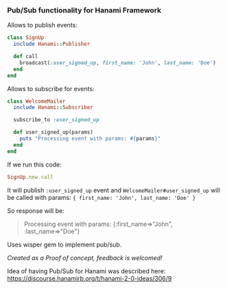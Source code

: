 ### Pub/Sub functionality for Hanami Framework

Allows to publish events:

```ruby
class SignUp
  include Hanami::Publisher

  def call
    broadcast(:user_signed_up, first_name: 'John', last_name: 'Doe')
  end
end
```

Allows to subscribe for events:
```ruby
class WelcomeMailer
  include Hanami::Subscriber

  subscribe_to :user_signed_up

  def user_signed_up(params)
    puts "Processing event with params: #{params}"
  end
end
```

If we run this code:
```ruby
SignUp.new.call
```
It will publish `:user_signed_up` event and `WelcomeMailer#user_signed_up` will be called with params: `{ first_name: 'John', last_name: 'Doe' }`

So response will be:

> Processing event with params: {:first_name=>"John", :last_name=>"Doe"}

Uses wisper gem to implement pub/sub.

_Created as a Proof of concept, feedback is welcomed!_

Idea of having Pub/Sub for Hanami was described here: https://discourse.hanamirb.org/t/hanami-2-0-ideas/306/9
